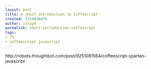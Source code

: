 ```yaml
---
layout: post
title: A short introduction to CoffeScript
created: 1314036476
author: ittayd
permalink: short-introduction-coffescript
tags:
- JS
- coffeescript javascript
---
```

<p>http://robots.thoughtbot.com/post/9251081564/coffeescript-spartan-javascript</p>
<p>&nbsp;</p>
<p>&nbsp;</p>
